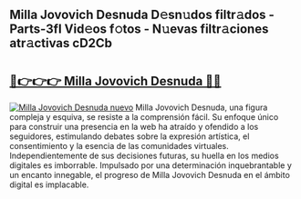 ## Milla Jovovich Desnuda D𝚎sn𝚞dos filtr𝚊dos - Parts-3fI Vid𝚎os f𝚘tos - N𝚞evas filtr𝚊ciones atr𝚊ctivas cD2Cb

# <h2><a href="http://mb8pab.tromn.icu/?c=Milla+Jovovich+Desnuda">🔗👉👉👉 Milla Jovovich Desnuda 🔗🔗</a></h2>

[![Milla Jovovich Desnuda nuevo](https://i.imgur.com/pEAQMta.gif)](http://mb8pab.tromn.icu/?c=Milla+Jovovich+Desnuda)
Milla Jovovich Desnuda, una figura compleja y esquiva, se resiste a la comprensión fácil. Su enfoque único para construir una presencia en la web ha atraído y ofendido a los seguidores, estimulando debates sobre la expresión artística, el consentimiento y la esencia de las comunidades virtuales. Independientemente de sus decisiones futuras, su huella en los medios digitales es imborrable. Impulsado por una determinación inquebrantable y un encanto innegable, el progreso de Milla Jovovich Desnuda en el ámbito digital es implacable.

